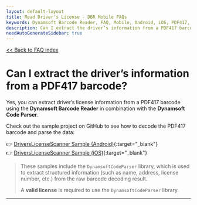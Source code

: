```yaml
---
layout: default-layout
title: Read Driver's License - DBR Mobile FAQs
keywords: Dynamsoft Barcode Reader, FAQ, Mobile, Android, iOS, PDF417, driver license, decode, parser
description: Can I extract the driver’s information from a PDF417 barcode? - DBR Android & iOS FAQs.
needAutoGenerateSidebar: true
---
```


[<< Back to FAQ index](../index.md#configuration)

# Can I extract the driver’s information from a PDF417 barcode?

Yes, you can extract driver’s license information from a PDF417 barcode using the **Dynamsoft Barcode Reader** in combination with the **Dynamsoft Code Parser**.

Check out the sample project on GitHub to see how to decode the PDF417 barcode and parse the data:

👉 [DriversLicenseScanner Sample (Android)](https://github.com/Dynamsoft/capture-vision-mobile-samples/tree/dcv_v2.6.1003/Android/DriversLicenseScanner){:target="\_blank"}  
👉 [DriversLicenseScanner Sample (iOS)](https://github.com/Dynamsoft/capture-vision-mobile-samples/tree/dcv_v2.6.1003/iOS/DriversLicenseScanner){:target="\_blank"}

> These samples include the `DynamsoftCodeParser` library, which is used to extract structured information (such as name, address, license number, etc.) from the raw barcode decoding result.
>
> A **valid license** is required to use the `DynamsoftCodeParser` library.

---
